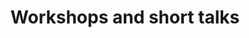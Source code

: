 ---
title: "Workshops and short talks"
time: 10:30-11:15
type: session
session_type: presentations
weight: 9
talks:
    "Room 1 (Short talks)":
        - 1-make-yourself-at-home-on-impostor-syndrome-and-psychological-safety
        - 46-from-silicon-valley-to-norway
        - 66-the-story-about-tight-loose-tight
    "Room 2 (Workshop)":
        - 8-automatic-accessibility-testing-for-all
    "Room 3 (Workshop)":
        - 28-postscript-how-to-talk-to-your-printer
    "Room 4 (Workshop)":
        - 43-drawing-for-it-architects
    "Room 5 (Workshop)":
        - 107-getting-grid-y-with-it
    "Room 6 (Workshop)":
        - 69-modern-java-app-development-in-the-cloud:-microprofile-quarkus-and-cloud-run
    "Room 7 (Workshop)":
        - 85-hvordan-designe-en-designprosess
---